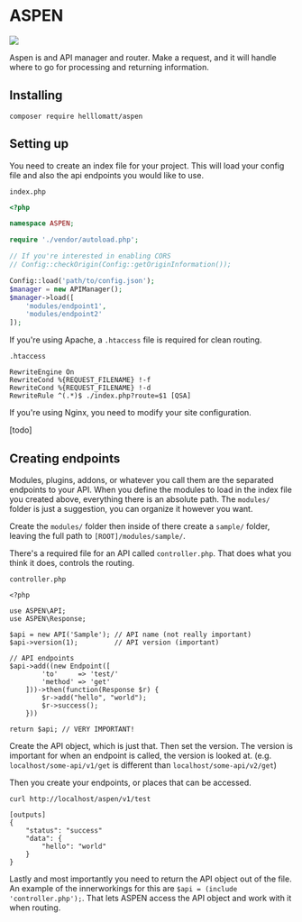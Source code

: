 # ASPEN
<a href='https://travis-ci.org/helllomatt/ASPEN'><img src='https://travis-ci.org/helllomatt/ASPEN.svg?branch=master' /></a>

Aspen is and API manager and router. Make a request, and it will handle where to go for processing and returning information.

## Installing

```
composer require helllomatt/aspen
```

## Setting up

You need to create an index file for your project. This will load your config file and also the api endpoints you would like to use.

`index.php`

```php
<?php

namespace ASPEN;

require './vendor/autoload.php';

// If you're interested in enabling CORS
// Config::checkOrigin(Config::getOriginInformation());

Config::load('path/to/config.json');
$manager = new APIManager();
$manager->load([
    'modules/endpoint1',
    'modules/endpoint2'
]);
```

If you're using Apache, a `.htaccess` file is required for clean routing.

`.htaccess`

```
RewriteEngine On
RewriteCond %{REQUEST_FILENAME} !-f
RewriteCond %{REQUEST_FILENAME} !-d
RewriteRule ^(.*)$ ./index.php?route=$1 [QSA]
```

If you're using Nginx, you need to modify your site configuration.

[todo]


## Creating endpoints

Modules, plugins, addons, or whatever you call them are the separated endpoints to your API. When you define the modules to load in the index file you created above, everything there is an absolute path. The `modules/` folder is just a suggestion, you can organize it however you want.

Create the `modules/` folder then inside of there create a `sample/` folder, leaving the full path to `[ROOT]/modules/sample/`.

There's a required file for an API called `controller.php`. That does what you think it does, controls the routing.

`controller.php`

```
<?php

use ASPEN\API;
use ASPEN\Response;

$api = new API('Sample'); // API name (not really important)
$api->version(1);         // API version (important)

// API endpoints
$api->add((new Endpoint([
        'to'     => 'test/'
        'method' => 'get'
    ]))->then(function(Response $r) {
        $r->add("hello", "world");
        $r->success();
    }))

return $api; // VERY IMPORTANT!
```

Create the API object, which is just that. Then set the version. The version is important for when an endpoint is called, the version is looked at. (e.g. `localhost/some-api/v1/get` is different than `localhost/some-api/v2/get`)

Then you create your endpoints, or places that can be accessed.

```
curl http://localhost/aspen/v1/test

[outputs]
{
    "status": "success"
    "data": {
        "hello": "world"
    }
}
```

Lastly and most importantly you need to return the API object out of the file. An example of the innerworkings for this are `$api = (include 'controller.php');`. That lets ASPEN access the API object and work with it when routing.

